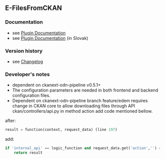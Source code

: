 E-FilesFromCKAN
----------

### Documentation

* see [Plugin Documentation](./doc/About.md)
* see [Plugin Documentation](./doc/About_sk.md) (in Slovak)

### Version history

* see [Changelog](./CHANGELOG.md)


### Developer's notes

* dependent on ckanext-odn-pipeline v0.5.1+
* The configuration parameters are needed in both frontend and backend configuration files.
* Dependent on ckanext-odn-pipeline branch feature/edem requires change in CKAN core to allow downloading files through API ckan/controllers/api.py in method action add code mentioned bellow.


after:
```python
result = function(context, request_data) (line 197)
```
add:
```python
if 'internal_api' == logic_function and request_data.get('action','') == 'resource_download':
	return result
```